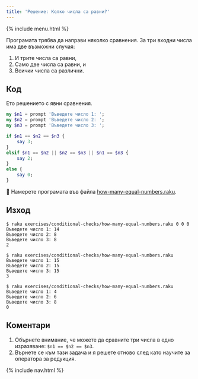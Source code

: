 ```yaml
---
title: 'Решение: Колко числа са равни?'
---
```


{% include menu.html %}

Програмата трябва да направи няколко сравнения. За три входни числа има две възможни случая:

1. И трите числа са равни,
1. Само две числа са равни, и
1. Всички числа са различни.

## Код

Ето решението с явни сравнения.

```raku
my $n1 = prompt 'Въведете число 1: ';
my $n2 = prompt 'Въведете число 2: ';
my $n3 = prompt 'Въведете число 3: ';

if $n1 == $n2 == $n3 {
    say 3;
}
elsif $n1 == $n2 || $n2 == $n3 || $n1 == $n3 {
    say 2;
}
else {
    say 0;
}
```

🦋 Намерете програмата във файла [how-many-equal-numbers.raku](https://github.com/ash/raku-course/blob/master/exercises/conditional-checks/how-many-equal-numbers.raku).

## Изход

```console
$ raku exercises/conditional-checks/how-many-equal-numbers.raku 0 0 0
Въведете число 1: 14
Въведете число 2: 8
Въведете число 3: 8
2

$ raku exercises/conditional-checks/how-many-equal-numbers.raku 
Въведете число 1: 15
Въведете число 2: 15
Въведете число 3: 15
3

$ raku exercises/conditional-checks/how-many-equal-numbers.raku 
Въведете число 1: 4
Въведете число 2: 6
Въведете число 3: 8
0
```

## Коментари

1. Обърнете внимание, че можете да сравните три числа в едно изразяване: `$n1 == $n2 == $n3`.
1. Върнете се към тази задача и я решете отново след като научите за оператора за редукция.

{% include nav.html %}